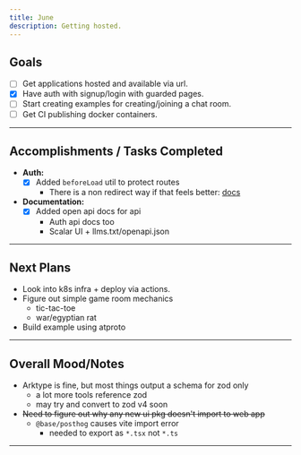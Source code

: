 ```yaml
---
title: June
description: Getting hosted.
---
```


## Goals

- [ ] Get applications hosted and available via url.
- [x] Have auth with signup/login with guarded pages.
- [ ] Start creating examples for creating/joining a chat room.
- [ ] Get CI publishing docker containers.

---

## Accomplishments / Tasks Completed

- **Auth:**
  - [x] Added `beforeLoad` util to protect routes
    - There is a non redirect way if that feels better: [docs](https://tanstack.com/router/latest/docs/framework/react/guide/authenticated-routes#non-redirected-authentication)
- **Documentation:**
  - [x] Added open api docs for api
    - Auth api docs too
    - Scalar UI + llms.txt/openapi.json

---

## Next Plans

- Look into k8s infra + deploy via actions.
- Figure out simple game room mechanics
  - tic-tac-toe
  - war/egyptian rat
- Build example using atproto

---

## Overall Mood/Notes

- Arktype is fine, but most things output a schema for zod only
  - a lot more tools reference zod
  - may try and convert to zod v4 soon
- ~~Need to figure out why any new ui pkg doesn't import to web app~~
  - `@base/posthog` causes vite import error
    - needed to export as `*.tsx` not `*.ts`

---
